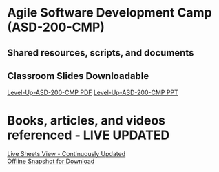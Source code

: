 # Agile Software Development Camp (ASD-200-CMP)
## Shared resources, scripts, and documents

## Classroom Slides Downloadable
[Level-Up-ASD-200-CMP PDF](https://levelup-shared-materials.s3.amazonaws.com/ASD-200-CMP-GSlides.pdf)
[Level-Up-ASD-200-CMP PPT](https://levelup-shared-materials.s3.amazonaws.com/ASD-200-CMP-GSlides.pptx)

# Books, articles, and videos referenced - LIVE UPDATED
[Live Sheets View - Continuously Updated](https://docs.google.com/spreadsheets/d/e/2PACX-1vSN3im9QnpxFlNKoapAvpwHSjLvxckjFcP3vxKplInmQ-XeOenFHkU8gKLbY7XhPFEcecix6F76iqLq/pubhtml)  
[Offline Snapshot for Download](https://levelup-shared-materials.s3.amazonaws.com/Learning+Resources.xlsx)
